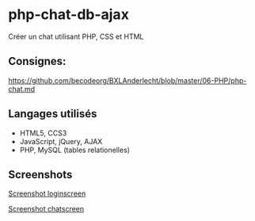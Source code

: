 # php-chat-db-ajax

Créer un chat utilisant PHP, CSS et HTML

## Consignes:
https://github.com/becodeorg/BXLAnderlecht/blob/master/06-PHP/php-chat.md

## Langages utilisés
- HTML5, CCS3
- JavaScript, jQuery, AJAX
- PHP, MySQL (tables relationelles)

## Screenshots

[Screenshot loginscreen](https://github.com/lanckrietvictor/php-chat-db-ajax/blob/master/Loginscreen%20chat.png)

[Screenshot chatscreen](https://github.com/lanckrietvictor/php-chat-db-ajax/blob/master/Chatscreen.png)
